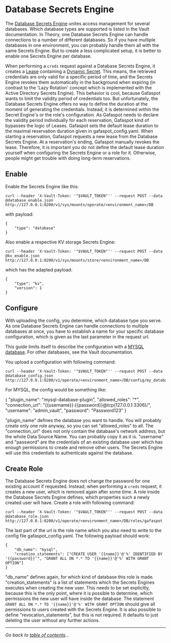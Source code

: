 # Database Secrets Engine

The [Database Secrets Engine](https://www.vaultproject.io/docs/secrets/databases/index.html) unites access management for several databases. Which database types are supported is listed in the Vault documentation. In Theory, one Database Secrets Engine can handle connections to a number of different databases. So if you have multiple databases in one environment, you can probably handle them all with the same Secrets Engine. But to create a less complicated setup, it is better to enable one Secrets Engine per database.

When performing a `creds` request against a Database Secrets Engine, it creates a [Lease](https://www.vaultproject.io/docs/concepts/lease.html) containing a [Dynamic Secret](https://www.hashicorp.com/blog/why-we-need-dynamic-secrets). This means, the retrieved credentials are only valid for a specific period of time, and the Secrets Engine revokes them automatically in the background when expiring (in contrast to the 'Lazy Rotation' concept which is implemented with the Active Directory Secrets Engine). This behavior is cool, because Gafaspot wants to limit the validity period of credentials too. But unfortunately, the Database Secrets Engine offers no way to define the duration at the moment of generating the credentials. Instead, it is determined within the Secret Engine's or the role's configuration. As Gafaspot needs to declare the validity period individually for each reservation, Gafaspot kind of bypasses the logic of Leases. Gafaspot sets the default lease duration to the maximal reservation duration given in gafaspot_config.yaml. When starting a reservation, Gafaspot requests a new lease from the Database Secrets Engine. At a reservation's ending, Gafaspot manually revokes the lease. Therefore, it is important you do not define the default lease duration yourself when configuring the Secrets Engine or a role for it. Otherwise, people might get trouble with doing long-term reservations.

## Enable
Enable the Secrets Engine like this:

    curl --header 'X-Vault-Token: '"$VAULT_TOKEN"'' --request POST --data @database_enable.json http://127.0.0.1:8200/v1/sys/mounts/operate/<environment_name>/DB

with payload:

    {
        "type": "database"
    }

Also enable a respective KV storage Secrets Engine:

    curl --header 'X-Vault-Token: '"$VAULT_TOKEN"'' --request POST --data @kv_enable.json http://127.0.0.1:8200/v1/sys/mounts/store/<environment_name>/DB

which has the adapted payload:

    {
        "type": "kv",
        "version": 1
    }

## Configure
With uploading the config, you determine, which database type you serve. As one Database Secrets Engine can handle connections to multiple databases at once, you have to establish a name for your specific database configuration, which is given as the last parameter in the request url.

This guide limits itself to describe the configuration with a [MYSQL database](https://www.vaultproject.io/docs/secrets/databases/mysql-maria.html). For other databases, see the Vault documentation.

You upload a configuration with following command:
    
    curl --header 'X-Vault-Token: '"$VAULT_TOKEN"'' --request POST --data @database_config.json http://127.0.0.1:8200/v1/operate/<environment_name>/DB/config/my_database

For MYSQL, the config would be something like:

{
    "plugin_name": 		"mysql-database-plugin",
    "allowed_roles": 	"*",
    "connection_url": 	"{{username}}:{{password}}@tcp(127.0.0.1:3306)/",
    "username": 		"admin_vault",
    "password": 		"Password123"
}

"plugin_name" defines the database you want to handle. You will probably create only one role anyway, so you can set "allowed_roles" to all. The "connection_url" does not only contain the database's network address, but the whole Data Source Name. You can probably copy it as it is. "username" and "password" are the credentials of an existing database user which has enough permissions to create and remove other users. The Secrets Engine will use this credentials to authenticate against the database.

## Create Role
The Database Secrets Engine does not change the password for one existing account if requested. Instead, when performing a `creds` request, it creates a new user, which is removed again after some time. A role inside the Database Secrets Engine defines, which properties such a newly created user will have.
Create a role with following command:

    curl --header 'X-Vault-Token: '"$VAULT_TOKEN"'' --request POST --data @database_role.json http://127.0.0.1:8200/v1/operate/<environment_name>/DB/roles/gafaspot

The last part of the url is the role name which you also need to write to the config file gafaspot_config.yaml.
The following payload should work:

    {
        "db_name": "mysql",
        "creation_statements": ["CREATE USER '{{name}}'@'%' IDENTIFIED BY '{{password}}'", "GRANT ALL ON *.* TO '{{name}}'@'%' WITH GRANT OPTION"]
    }

"db_name" defines again, for which kind of database this role is made. "creation_statements" is a list of statements which the Secrets Engines executes when creating the new user. This needs to be set explicitly, because this is the only point, where it is possible to determine, which permissions the new user will have inside the database. The statement `GRANT ALL ON *.* TO '{{name}}'@'%' WITH GRANT OPTION` should give all permissions to users created with the Secrets Engine. It is also possible to define "revocation_statements", but this is not required. It defaults to just deleting the user without any further actions.

---
*Go back to [table of contents](README.md)...*